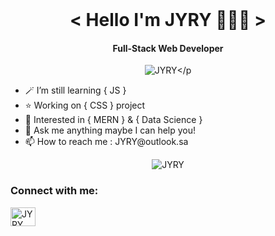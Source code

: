 <img src="https://camo.githubusercontent.com/82291b0fe831bfc6781e07fc5090cbd0a8b912bb8b8d4fec0696c881834f81ac/68747470733a2f2f70726f626f742e6d656469612f394575424971676170492e676966" width="1300" height="3"><div align="center">
<h1 align="center">< Hello I'm JYRY 👨🏽‍💻 ></h1>
<h4 align="center">Full-Stack Web Developer</h4>
<P align="center"><img src="https://komarev.com/ghpvc/?username=JYRRY"&color="blueviolet" alt=JYRY</p>
<ul><li align="left">🪄 I’m still learning { JS }</li> 
<li align="left">⭐ Working on { CSS } project</li>
<li align="left">🔭 Interested in { MERN } &amp; { Data Science }</li>
<li align="left">💬 Ask me anything maybe I can help you!</li>
<li align="left">📫 How to reach me : JYRY@outlook.sa</li></ul> 
<img align="center" src="https://github-readme-stats.vercel.app/api/top-langs?username=jyrry&show_icons=true&theme=radical&hide_border=true&locale=en&layout=compact" alt="JYRY" /></p>
<h3 align="left">Connect with me:</h3>
<p align="left">
<a href="https://instagram.com/JYRY" target="blank"><img align="center" src="https://raw.githubusercontent.com/rahuldkjain/github-profile-readme-generator/master/src/images/icons/Social/instagram.svg" alt="JYRY" height="30" width="40" /></a></p>
<img src="https://camo.githubusercontent.com/82291b0fe831bfc6781e07fc5090cbd0a8b912bb8b8d4fec0696c881834f81ac/68747470733a2f2f70726f626f742e6d656469612f394575424971676170492e676966" width="1300" height="3"><div align="center">
